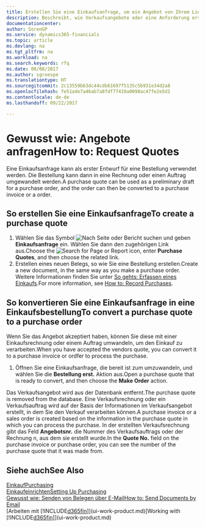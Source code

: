 ```yaml
---
title: Erstellen Sie eine Einkaufsanfrage, um ein Angebot von Ihrem Lieferanten anzufordern | Microsoft Docs
description: Beschreibt, wie Verkaufsangebote oder eine Anforderung erstellt wird, um Ihr Angebot zu erfassen, um unter bestimmten Bedingungen einem Kunden zu verkaufen.
documentationcenter: 
author: SorenGP
ms.service: dynamics365-financials
ms.topic: article
ms.devlang: na
ms.tgt_pltfrm: na
ms.workload: na
ms.search.keywords: rfq
ms.date: 08/08/2017
ms.author: sgroespe
ms.translationtype: HT
ms.sourcegitcommit: 2c13559bb3dc44cdb61697f5135c5b931e34d2a8
ms.openlocfilehash: fe51ade7a46ab7a8fdf77419a0098ac47fe2e5d1
ms.contentlocale: de-de
ms.lasthandoff: 09/22/2017

---
```

# <a name="how-to-request-quotes"></a><span data-ttu-id="17b5a-103">Gewusst wie: Angebote anfragen</span><span class="sxs-lookup"><span data-stu-id="17b5a-103">How to: Request Quotes</span></span>
<span data-ttu-id="17b5a-104">Eine Einkaufsanfrage kann als erster Entwurf für eine Bestellung verwendet werden. Die Bestellung kann dann in eine Rechnung oder einen Auftrag umgewandelt werden.</span><span class="sxs-lookup"><span data-stu-id="17b5a-104">A purchase quote can be used as a preliminary draft for a purchase order, and the order can then be converted to a purchase invoice or a order.</span></span>


## <a name="to-create-a-purchase-quote"></a><span data-ttu-id="17b5a-105">So erstellen Sie eine Einkaufsanfrage</span><span class="sxs-lookup"><span data-stu-id="17b5a-105">To create a purchase quote</span></span>
1. <span data-ttu-id="17b5a-106">Wählen Sie das Symbol ![Nach Seite oder Bericht suchen](media/ui-search/search_small.png "Nach Seite oder Bericht suchen") und geben **Einkaufsanfrage** ein. Wählen Sie dann den zugehörigen Link aus.</span><span class="sxs-lookup"><span data-stu-id="17b5a-106">Choose the ![Search for Page or Report](media/ui-search/search_small.png "Search for Page or Report icon") icon, enter **Purchase Quotes**, and then choose the related link.</span></span>
2. <span data-ttu-id="17b5a-107">Erstellen eines neuen Belegs, so wie Sie eine Bestellung erstellen.</span><span class="sxs-lookup"><span data-stu-id="17b5a-107">Create a new document, in the same way as you make a purchase order.</span></span> <span data-ttu-id="17b5a-108">Weitere Informationen finden Sie unter [So gehts: Erfassen eines Einkaufs](purchasing-how-record-purchases.md).</span><span class="sxs-lookup"><span data-stu-id="17b5a-108">For more information, see [How to: Record Purchases](purchasing-how-record-purchases.md).</span></span>

## <a name="to-convert-a-purchase-quote-to-a-purchase-order"></a><span data-ttu-id="17b5a-109">So konvertieren Sie eine Einkaufsanfrage in eine Einkaufsbestellung</span><span class="sxs-lookup"><span data-stu-id="17b5a-109">To convert a purchase quote to a purchase order</span></span>
<span data-ttu-id="17b5a-110">Wenn Sie das Angebot akzeptiert haben, können Sie diese mit einer Einkaufsrechnung oder einem Auftrag umwandeln, um den Einkauf zu verarbeiten.</span><span class="sxs-lookup"><span data-stu-id="17b5a-110">When you have accepted the vendors quote, you can convert it to a purchase invoice or ordfer to process the purchase.</span></span>

1. <span data-ttu-id="17b5a-111">Öffnen Sie eine Einkaufsanfrage, die bereit ist zum umzuwandeln, und wählen Sie die **Bestellung erst.** Aktion aus.</span><span class="sxs-lookup"><span data-stu-id="17b5a-111">Open a purchase quote that is ready to convert, and then choose the **Make Order** action.</span></span>

<span data-ttu-id="17b5a-112">Das Verkaufsangebot wird aus der Datenbank entfernt.</span><span class="sxs-lookup"><span data-stu-id="17b5a-112">The purchase quote is removed from the database.</span></span> <span data-ttu-id="17b5a-113">Eine Verkaufsrechnung oder ein Verkaufsauftrag wird auf der Basis der Informationen im Verkaufsangebot erstellt, in dem Sie den Verkauf verarbeiten können.</span><span class="sxs-lookup"><span data-stu-id="17b5a-113">A purchase invoice or a sales order is created based on the information in the purchase quote in which you can process the purchase.</span></span> <span data-ttu-id="17b5a-114">In der erstellten Verkaufsrechnung gibt das Feld **Angebotsnr.** die Nummer des Verkaufsauftrags oder der Rechnung  n, aus dem sie erstellt wurde.</span><span class="sxs-lookup"><span data-stu-id="17b5a-114">In the **Quote No.** field on the purchase invoice or purchase order, you can see the number of the purchase quote that it was made from.</span></span>

## <a name="see-also"></a><span data-ttu-id="17b5a-115">Siehe auch</span><span class="sxs-lookup"><span data-stu-id="17b5a-115">See Also</span></span>
[<span data-ttu-id="17b5a-116">Einkauf</span><span class="sxs-lookup"><span data-stu-id="17b5a-116">Purchasing</span></span>](purchasing-manage-purchasing.md)  
[<span data-ttu-id="17b5a-117">Einkaufeinrichten</span><span class="sxs-lookup"><span data-stu-id="17b5a-117">Setting Up Purchasing</span></span>](purchasing-setup-purchasing.md)  
[<span data-ttu-id="17b5a-118">Gewusst wie: Senden von Belegen über E-Mail</span><span class="sxs-lookup"><span data-stu-id="17b5a-118">How to: Send Documents by Email</span></span>](ui-how-send-documents-email.md)  
<span data-ttu-id="17b5a-119">[Arbeiten mit [!INCLUDE[d365fin](includes/d365fin_md.md)]](ui-work-product.md)</span><span class="sxs-lookup"><span data-stu-id="17b5a-119">[Working with [!INCLUDE[d365fin](includes/d365fin_md.md)]](ui-work-product.md)</span></span>

